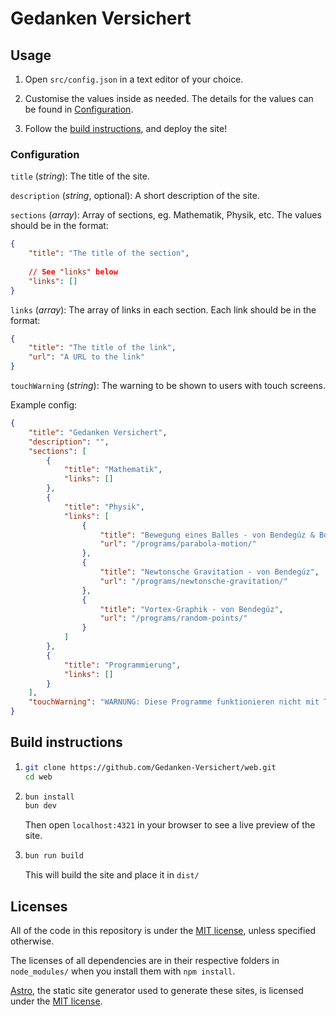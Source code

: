 # Gedanken Versichert

## Usage

1. Open `src/config.json` in a text editor of your choice.

2. Customise the values inside as needed. The details for the values can be found in [Configuration](#configuration).

3. Follow the [build instructions](#build-instructions), and deploy the site!

### Configuration

`title` (_string_): The title of the site.

`description` (_string_, optional): A short description of the site.

`sections` (_array_): Array of sections, eg. Mathematik, Physik, etc. The values should be in the format:

```json
{
    "title": "The title of the section",
    
    // See "links" below
    "links": []
}
```

`links` (_array_): The array of links in each section. Each link should be in the format:

```json
{
    "title": "The title of the link",
    "url": "A URL to the link"
}
```

`touchWarning` (_string_): The warning to be shown to users with touch screens.

Example config:

```json
{
    "title": "Gedanken Versichert",
    "description": "",
    "sections": [
        {
            "title": "Mathematik",
            "links": []
        },
        {
            "title": "Physik",
            "links": [
                {
                    "title": "Bewegung eines Balles - von Bendegúz & Botond",
                    "url": "/programs/parabola-motion/"
                },
                {
                    "title": "Newtonsche Gravitation - von Bendegúz",
                    "url": "/programs/newtonsche-gravitation/"
                },
                {
                    "title": "Vortex-Graphik - von Bendegúz",
                    "url": "/programs/random-points/"
                }
            ]
        },
        {
            "title": "Programmierung",
            "links": []
        }
    ],
    "touchWarning": "WARNUNG: Diese Programme funktionieren nicht mit Touchscreens"
}
```

## Build instructions

1.  ```sh
    git clone https://github.com/Gedanken-Versichert/web.git
    cd web
    ```

2.  ```sh
    bun install
    bun dev
    ```

    Then open `localhost:4321` in your browser to see a live preview of the site.

3.  ```sh
    bun run build
    ```
    This will build the site and place it in `dist/`

## Licenses

All of the code in this repository is under the [MIT license](./LICENSE), unless specified otherwise.

The licenses of all dependencies are in their respective folders in `node_modules/` when you install them with `npm install`.

[Astro](https://astro.build/), the static site generator used to generate these sites, is licensed under the [MIT license](https://github.com/withastro/astro/blob/main/LICENSE).